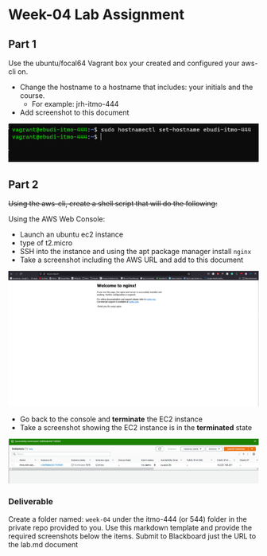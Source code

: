 # Week-04 Lab Assignment

## Part 1

Use the ubuntu/focal64 Vagrant box your created and configured your aws-cli on.

* Change the hostname to a hostname that includes: your initials and the course.
  * For example: jrh-itmo-444
* Add screenshot to this document

![hostname](media/hostname.png "hostname")

## Part 2

~~Using the aws-cli, create a shell script that will do the following:~~

Using the AWS Web Console:

* Launch an ubuntu ec2 instance
* type of t2.micro
* SSH into the instance and using the apt package manager install `nginx`
* Take a screenshot including the AWS URL and add to this document

![nginx](media/nginx.png "nginx")

* Go back to the console and **terminate** the EC2 instance
* Take a screenshot showing the EC2 instance is in the **terminated** state

![terminated](media/aws.png "terminated")

### Deliverable

Create a folder named: `week-04` under the itmo-444 (or 544) folder in the private repo provided to you. Use this markdown template and provide the required screenshots below the items. Submit to Blackboard just the URL to the lab.md document
